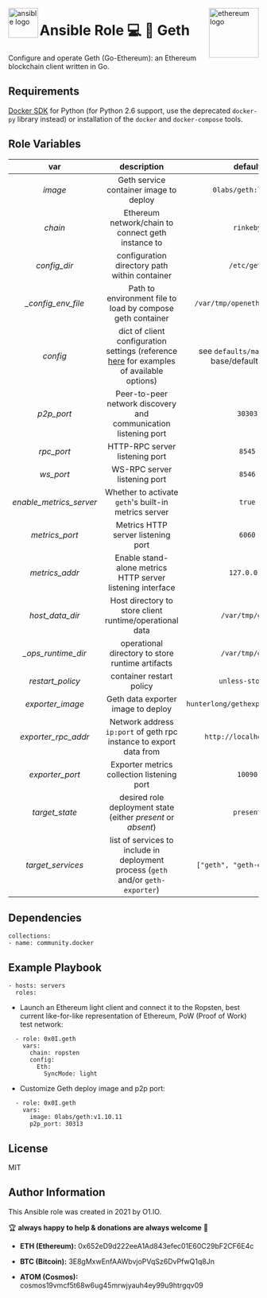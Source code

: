 <p><img src="https://code.benco.io/icon-collection/logos/ansible.svg" alt="ansible logo" title="ansible" align="left" height="60" /></p>
<p><img src="https://upload.wikimedia.org/wikipedia/commons/thumb/6/6f/Ethereum-icon-purple.svg/1200px-Ethereum-icon-purple.svg.png" alt="ethereum logo" title="ethereum" align="right" height="100" /></p>

Ansible Role :computer: :link: Geth
=========

Configure and operate Geth (Go-Ethereum): an Ethereum blockchain client written in Go.

Requirements
------------

[Docker SDK](https://docker-py.readthedocs.io/en/stable/) for Python (for Python 2.6 support, use the deprecated `docker-py` library instead) or installation of the `docker` and `docker-compose` tools.

Role Variables
--------------

| var | description | default |
| :---: | :---: | :---: |
| *image* | Geth service container image to deploy | `0labs/geth:latest` |
| *chain* | Ethereum network/chain to connect geth instance to | `rinkeby` |
| *config_dir* | configuration directory path within container | `/etc/geth` |
| *_config_env_file* | Path to environment file to load by compose geth container | `/var/tmp/openethereum/.env` |
| *config* | dict of client configuration settings (reference [here](https://gist.github.com/0x0I/5887dae3cdf4620ca670e3b194d82cba) for examples of available options) | see `defaults/main.yml` for base/default config |
| *p2p_port* | Peer-to-peer network discovery and communication listening port | `30303` |
| *rpc_port* | HTTP-RPC server listening port | `8545` |
| *ws_port* | WS-RPC server listening port | `8546` |
| *enable_metrics_server* | Whether to activate `geth`'s built-in metrics server | `true` |
| *metrics_port* | Metrics HTTP server listening port | `6060` |
| *metrics_addr* | Enable stand-alone metrics HTTP server listening interface | `127.0.0.1` |
| *host_data_dir* | Host directory to store client runtime/operational data | `/var/tmp/geth` |
| *_ops_runtime_dir* | operational directory to store runtime artifacts | `/var/tmp/geth` |
| *restart_policy* | container restart policy | `unless-stopped` |
| *exporter_image* | Geth data exporter image to deploy | `hunterlong/gethexporter:latest` |
| *exporter_rpc_addr* | Network address `ip:port` of geth rpc instance to export data from | `http://localhost:8545` |
| *exporter_port* | Exporter metrics collection listening port | `10090` |
| *target_state* | desired role deployment state (either *present* or *absent*) | `present` |
| *target_services* | list of services to include in deployment process (`geth` and/or `geth-exporter`) | `["geth", "geth-exporter"]` |

Dependencies
------------
```
collections:
- name: community.docker
```
Example Playbook
----------------
```
- hosts: servers
  roles:
```

* Launch an Ethereum light client and connect it to the Ropsten, best current like-for-like representation of Ethereum, PoW (Proof of Work) test network:
```
  - role: 0x0I.geth
    vars:
      chain: ropsten
      config:
        Eth:
          SyncMode: light
```

* Customize Geth deploy image and p2p port:
```
  - role: 0x0I.geth
    vars:
      image: 0labs/geth:v1.10.11
      p2p_port: 30313
```

License
-------

MIT

Author Information
------------------

This Ansible role was created in 2021 by O1.IO.

🏆 **always happy to help & donations are always welcome** 💸

* **ETH (Ethereum):** 0x652eD9d222eeA1Ad843efec01E60C29bF2CF6E4c

* **BTC (Bitcoin):** 3E8gMxwEnfAAWbvjoPVqSz6DvPfwQ1q8Jn

* **ATOM (Cosmos):** cosmos19vmcf5t68w6ug45mrwjyauh4ey99u9htrgqv09
